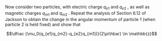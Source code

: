 Now consider two particles, with electric charge $q_{e1}$ and $q_{e2}$ , as well as magnetic charges $q_{m1}$ and $q_{m2}$ . Repeat the analysis
of Section 6.12 of Jackson to obtain the change in the angular momentum of particle 1 (when particle 2 is held fixed) and
show that

$$\dfrac {\mu_0(q_{e1}q_{m2}-q_{e2}q_{m1})}{2\pi\hbar} \in \mathbb{z}$$

